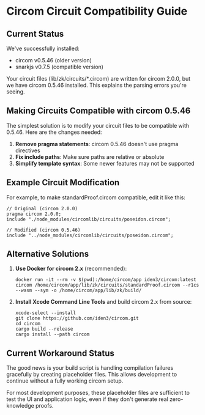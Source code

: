# Circom Circuit Compatibility Guide

## Current Status

We've successfully installed:
- circom v0.5.46 (older version)
- snarkjs v0.7.5 (compatible version)

Your circuit files (lib/zk/circuits/*.circom) are written for circom 2.0.0, but we have circom 0.5.46 installed. This explains the parsing errors you're seeing.

## Making Circuits Compatible with circom 0.5.46

The simplest solution is to modify your circuit files to be compatible with 0.5.46. Here are the changes needed:

1. **Remove pragma statements**: circom 0.5.46 doesn't use pragma directives
2. **Fix include paths**: Make sure paths are relative or absolute
3. **Simplify template syntax**: Some newer features may not be supported

## Example Circuit Modification

For example, to make standardProof.circom compatible, edit it like this:

```circom
// Original (circom 2.0.0)
pragma circom 2.0.0;
include "./node_modules/circomlib/circuits/poseidon.circom";

// Modified (circom 0.5.46)
include "../node_modules/circomlib/circuits/poseidon.circom";
```

## Alternative Solutions

1. **Use Docker for circom 2.x** (recommended):
   ```
   docker run -it --rm -v $(pwd):/home/circom/app iden3/circom:latest circom /home/circom/app/lib/zk/circuits/standardProof.circom --r1cs --wasm --sym -o /home/circom/app/lib/zk/build/
   ```

2. **Install Xcode Command Line Tools** and build circom 2.x from source:
   ```
   xcode-select --install
   git clone https://github.com/iden3/circom.git
   cd circom
   cargo build --release
   cargo install --path circom
   ```

## Current Workaround Status

The good news is your build script is handling compilation failures gracefully by creating placeholder files. This allows development to continue without a fully working circom setup.

For most development purposes, these placeholder files are sufficient to test the UI and application logic, even if they don't generate real zero-knowledge proofs. 